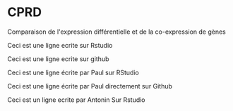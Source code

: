 # CPRD
Comparaison de l'expression différentielle et de la co-expression de gènes

Ceci est une ligne ecrite sur Rstudio 

Ceci est une ligne ecrite sur github

Ceci est une ligne écrite par Paul sur RStudio

Ceci est une ligne écrite par Paul directement sur Github

Ceci est un ligne ecrite par Antonin Sur Rstudio